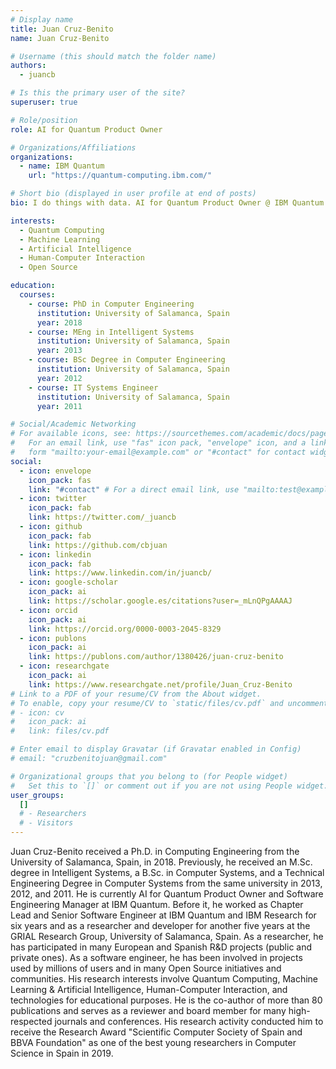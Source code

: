 ```yaml
---
# Display name
title: Juan Cruz-Benito
name: Juan Cruz-Benito

# Username (this should match the folder name)
authors:
  - juancb

# Is this the primary user of the site?
superuser: true

# Role/position
role: AI for Quantum Product Owner

# Organizations/Affiliations
organizations:
  - name: IBM Quantum
    url: "https://quantum-computing.ibm.com/"

# Short bio (displayed in user profile at end of posts)
bio: I do things with data. AI for Quantum Product Owner @ IBM Quantum

interests:
  - Quantum Computing
  - Machine Learning
  - Artificial Intelligence
  - Human-Computer Interaction
  - Open Source

education:
  courses:
    - course: PhD in Computer Engineering
      institution: University of Salamanca, Spain
      year: 2018
    - course: MEng in Intelligent Systems
      institution: University of Salamanca, Spain
      year: 2013
    - course: BSc Degree in Computer Engineering
      institution: University of Salamanca, Spain
      year: 2012
    - course: IT Systems Engineer
      institution: University of Salamanca, Spain
      year: 2011

# Social/Academic Networking
# For available icons, see: https://sourcethemes.com/academic/docs/page-builder/#icons
#   For an email link, use "fas" icon pack, "envelope" icon, and a link in the
#   form "mailto:your-email@example.com" or "#contact" for contact widget.
social:
  - icon: envelope
    icon_pack: fas
    link: "#contact" # For a direct email link, use "mailto:test@example.org".
  - icon: twitter
    icon_pack: fab
    link: https://twitter.com/_juancb
  - icon: github
    icon_pack: fab
    link: https://github.com/cbjuan
  - icon: linkedin
    icon_pack: fab
    link: https://www.linkedin.com/in/juancb/
  - icon: google-scholar
    icon_pack: ai
    link: https://scholar.google.es/citations?user=_mLnQPgAAAAJ
  - icon: orcid
    icon_pack: ai
    link: https://orcid.org/0000-0003-2045-8329
  - icon: publons
    icon_pack: ai
    link: https://publons.com/author/1380426/juan-cruz-benito
  - icon: researchgate
    icon_pack: ai
    link: https://www.researchgate.net/profile/Juan_Cruz-Benito
# Link to a PDF of your resume/CV from the About widget.
# To enable, copy your resume/CV to `static/files/cv.pdf` and uncomment the lines below.
# - icon: cv
#   icon_pack: ai
#   link: files/cv.pdf

# Enter email to display Gravatar (if Gravatar enabled in Config)
# email: "cruzbenitojuan@gmail.com"

# Organizational groups that you belong to (for People widget)
#   Set this to `[]` or comment out if you are not using People widget.
user_groups:
  []
  # - Researchers
  # - Visitors
---
```


Juan Cruz-Benito received a Ph.D. in Computing Engineering from the University of Salamanca, Spain, in 2018. Previously, he received an M.Sc. degree in Intelligent Systems, a B.Sc. in Computer Systems, and a Technical Engineering Degree in Computer Systems from the same university in 2013, 2012, and 2011. He is currently AI for Quantum Product Owner and Software Engineering Manager at IBM Quantum. Before it, he worked as Chapter Lead and Senior Software Engineer at IBM Quantum and IBM Research for six years and as a researcher and developer for another five years at the GRIAL Research Group, University of Salamanca, Spain. As a researcher, he has participated in many European and Spanish R&D projects (public and private ones). As a software engineer, he has been involved in projects used by millions of users and in many Open Source initiatives and communities. His research interests involve Quantum Computing, Machine Learning & Artificial Intelligence, Human-Computer Interaction, and technologies for educational purposes. He is the co-author of more than 80 publications and serves as a reviewer and board member for many high-respected journals and conferences. His research activity conducted him to receive the Research Award "Scientific Computer Society of Spain and BBVA Foundation" as one of the best young researchers in Computer Science in Spain in 2019.
